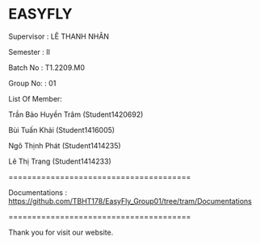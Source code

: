 EASYFLY
=======================================


Supervisor : LÊ THANH NHÂN

Semester : II

Batch No : T1.2209.M0

Group No: : 01

List Of Member:

Trần Bảo Huyền Trâm (Student1420692)

Bùi Tuấn Khải (Student1416005)

Ngô Thịnh Phát (Student1414235)

Lê Thị Trang (Student1414233)


=======================================

Documentations : https://github.com/TBHT178/EasyFly_Group01/tree/tram/Documentations

=======================================

Thank you for visit our website.
